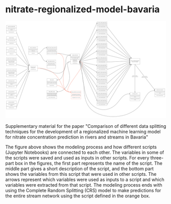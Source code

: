 # nitrate-regionalized-model-bavaria
![splitting_strategies](ML_workflow.svg)

Supplementary material for the paper "Comparison of different data splitting techniques for the development of a  regionalized machine learning model for nitrate concentration prediction in rivers and streams in Bavaria"

The figure above shows the modeling process and how different scripts (Jupyter Notebooks) are connected to each other. The variables in some of the scripts were saved and used as inputs in other scripts.
For every three-part box in the figures, the first part represents the name of the script. The middle part gives a short description of the script, and the bottom part shows the variables from this script that were used in other scripts. The arrows represent which variables were used as inputs to a script and which variables were extracted from that script. 
The modeling process ends with using the Complete Random Splitting (CRS) model to make predictions for the entire stream network using the script defined in the orange box. 
